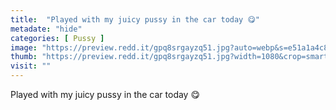 ```yaml
---
title:  "Played with my juicy pussy in the car today 😋"
metadate: "hide"
categories: [ Pussy ]
image: "https://preview.redd.it/gpq8srgayzq51.jpg?auto=webp&s=e51a1a4c8eee9d53a94ce184788d7804ed36cb02"
thumb: "https://preview.redd.it/gpq8srgayzq51.jpg?width=1080&crop=smart&auto=webp&s=f68bdc2e4edcbd8b87ded0adebd705e5d63b6523"
visit: ""
---
```

Played with my juicy pussy in the car today 😋
